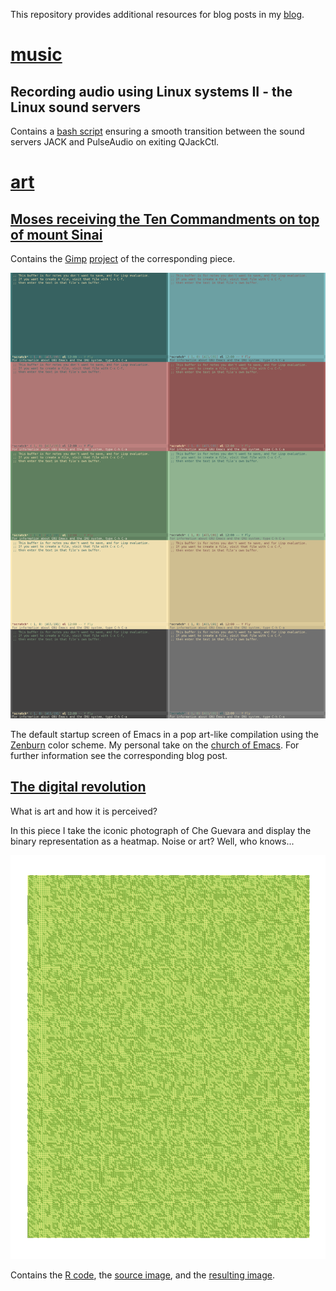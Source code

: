 This repository provides additional resources for blog posts in my [blog](https://thegreatwhiteshark.tech.blog/).

# [music](music)
## Recording audio using Linux systems II - the Linux sound servers
Contains a [bash script](music/recording-audio-using-Linux-systems/jack-shutdown-script.sh) ensuring a smooth transition between the sound servers JACK and PulseAudio on exiting QJackCtl.

# [art](art)
## [Moses receiving the Ten Commandments on top of mount Sinai](art/moses)
Contains the [Gimp](https://www.gimp.org/) [project](art/moses/moses.xcf) of the corresponding piece.

![Moses receiving the Ten Commandments on top of mount Sinai](art/moses/moses.png)

The default startup screen of Emacs in a pop art-like compilation using the [Zenburn](http://kippura.org/zenburnpage/) color scheme. My personal take on the [church of Emacs](https://www.emacswiki.org/emacs/ChurchOfEmacs). For further information see the corresponding blog post.

## [The digital revolution](art/the-digital-revolution)
What is art and how it is perceived? 

In this piece I take the iconic photograph of Che Guevara and display the binary representation as a heatmap. Noise or art? Well, who knows...

![The digital revolution](art/the-digital-revolution/the-digital-revolution.png)

Contains the [R code](art/the-digital-revolution/the-digital-revolution.R), the [source image](art/the-digital-revolution/113px-CheHigh.jpg), and the [resulting image](art/the-digital-revolution/the-digital-revolution.png).
